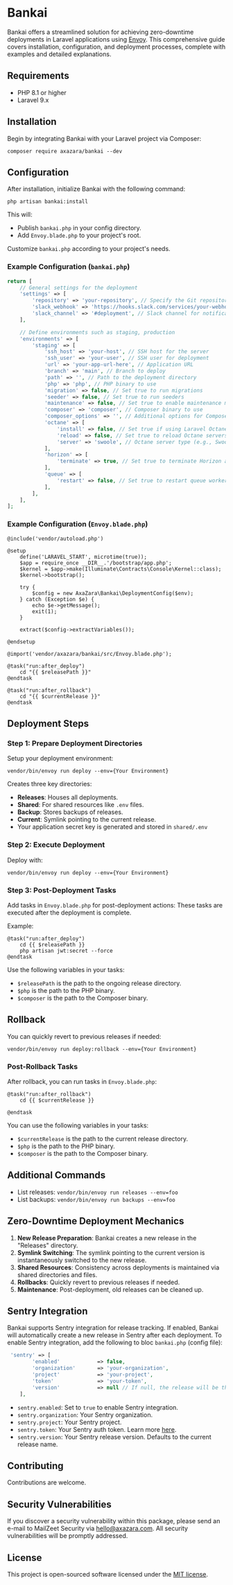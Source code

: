 # Bankai 

Bankai offers a streamlined solution for achieving zero-downtime deployments in Laravel applications using [Envoy](https://laravel.com/docs/10.x/envoy). 
This comprehensive guide covers installation, configuration, and deployment processes, complete with examples and detailed explanations.

## Requirements
- PHP 8.1 or higher
- Laravel 9.x

## Installation

Begin by integrating Bankai with your Laravel project via Composer:

```shell
composer require axazara/bankai --dev
```

## Configuration

After installation, initialize Bankai with the following command:

```shell
php artisan bankai:install
```

This will:
- Publish `bankai.php` in your config directory.
- Add `Envoy.blade.php` to your project's root.

Customize `bankai.php` according to your project's needs.

### Example Configuration (`bankai.php`)

```php
return [
    // General settings for the deployment
    'settings' => [
        'repository' => 'your-repository', // Specify the Git repository URL
        'slack_webhook' => 'https://hooks.slack.com/services/your-webhook', // Slack webhook URL, leave empty to disable
        'slack_channel' => '#deployment', // Slack channel for notifications
    ],

    // Define environments such as staging, production
    'environments' => [
        'staging' => [
            'ssh_host' => 'your-host', // SSH host for the server
            'ssh_user' => 'your-user', // SSH user for deployment
            'url' => 'your-app-url-here', // Application URL
            'branch' => 'main', // Branch to deploy
            'path' => '', // Path to the deployment directory
            'php' => 'php', // PHP binary to use
            'migration' => false, // Set true to run migrations
            'seeder' => false, // Set true to run seeders
            'maintenance' => false, // Set true to enable maintenance mode
            'composer' => 'composer', // Composer binary to use
            'composer_options' => '', // Additional options for Composer
            'octane' => [
                'install' => false, // Set true if using Laravel Octane
                'reload' => false, // Set true to reload Octane servers
                'server' => 'swoole', // Octane server type (e.g., Swoole)
            ],
            'horizon' => [
                'terminate' => true, // Set true to terminate Horizon after deployment
            ],
            'queue' => [
                'restart' => false, // Set true to restart queue workers
            ],
        ],
    ],
];
```

### Example Configuration (`Envoy.blade.php`)

```blade
@include('vendor/autoload.php')

@setup
    define('LARAVEL_START', microtime(true));
    $app = require_once __DIR__.'/bootstrap/app.php';
    $kernel = $app->make(Illuminate\Contracts\Console\Kernel::class);
    $kernel->bootstrap();

    try {
        $config = new AxaZara\Bankai\DeploymentConfig($env);
    } catch (Exception $e) {
        echo $e->getMessage();
        exit(1);
    }

    extract($config->extractVariables());

@endsetup

@import('vendor/axazara/bankai/src/Envoy.blade.php');

@task("run:after_deploy")
    cd "{{ $releasePath }}"
@endtask

@task("run:after_rollback")
    cd "{{ $currentRelease }}"
@endtask
```

## Deployment Steps

### Step 1: Prepare Deployment Directories

Setup your deployment environment:

```shell
vendor/bin/envoy run deploy --env={Your Environment}
```

Creates three key directories:
- **Releases**: Houses all deployments.
- **Shared**: For shared resources like `.env` files.
- **Backup**: Stores backups of releases.
- **Current**: Symlink pointing to the current release.
- Your application secret key is generated and stored in `shared/.env`

### Step 2: Execute Deployment

Deploy with:

```shell
vendor/bin/envoy run deploy --env={Your Environment}
```

### Step 3: Post-Deployment Tasks

Add tasks in `Envoy.blade.php` for post-deployment actions:
These tasks are executed after the deployment is complete.

Example:
```blade
@task("run:after_deploy")
    cd {{ $releasePath }}
    php artisan jwt:secret --force
@endtask
```

Use the following variables in your tasks:
- `$releasePath` is the path to the ongoing release directory.
- `$php` is the path to the PHP binary.
- `$composer` is the path to the Composer binary.

## Rollback
You can quickly revert to previous releases if needed:

```shell
vendor/bin/envoy run deploy:rollback --env={Your Environment}
```
### Post-Rollback Tasks
After rollback, you can run tasks in `Envoy.blade.php`:

```blade
@task("run:after_rollback")
    cd {{ $currentRelease }}
    
@endtask
```

You can use the following variables in your tasks:
- `$currentRelease` is the path to the current release directory.
- `$php` is the path to the PHP binary.
- `$composer` is the path to the Composer binary.

## Additional Commands

- List releases: `vendor/bin/envoy run releases --env=foo`
- List backups: `vendor/bin/envoy run backups --env=foo`

## Zero-Downtime Deployment Mechanics

1. **New Release Preparation**: Bankai creates a new release in the "Releases" directory.
2. **Symlink Switching**: The symlink pointing to the current version is instantaneously switched to the new release.
3. **Shared Resources**: Consistency across deployments is maintained via shared directories and files.
4. **Rollbacks**: Quickly revert to previous releases if needed.
5. **Maintenance**: Post-deployment, old releases can be cleaned up.

## Sentry Integration
Bankai supports Sentry integration for release tracking. 
If enabled, Bankai will automatically create a new release in Sentry after each deployment.
To enable Sentry integration, add the following to bloc `bankai.php` (config file):

```php
 'sentry' => [
        'enabled'            => false,
        'organization'       => 'your-organization',
        'project'            => 'your-project',
        'token'              => 'your-token',
        'version'            => null // If null, the release will be the current release name, otherwise it will be the value of this key
    ],
```
- `sentry.enabled`: Set to `true` to enable Sentry integration.
- `sentry.organization`: Your Sentry organization.
- `sentry.project`: Your Sentry project.
- `sentry.token`: Your Sentry auth token. Learn more [here](https://docs.sentry.io/product/accounts/auth-tokens).
- `sentry.version`: Your Sentry release version. Defaults to the current release name.

## Contributing

Contributions are welcome.

## Security Vulnerabilities

If you discover a security vulnerability within this package,
please send an e-mail to MailZeet Security via [hello@axazara.com](mailto:security@axazara.com).
All security vulnerabilities will be promptly addressed.

## License

This project is open-sourced software licensed under the [MIT license](LICENSE.md).
